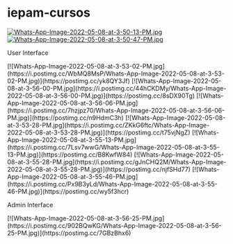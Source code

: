# iepam-cursos

[![Whats-App-Image-2022-05-08-at-3-50-13-PM.jpg](https://i.postimg.cc/4xPjksKL/Whats-App-Image-2022-05-08-at-3-50-13-PM.jpg)](https://postimg.cc/dh75GMjr)
[![Whats-App-Image-2022-05-08-at-3-50-47-PM.jpg](https://i.postimg.cc/FHNwB7Kk/Whats-App-Image-2022-05-08-at-3-50-47-PM.jpg)](https://postimg.cc/crkDK1wd)
<p>User Interface</p>
[![Whats-App-Image-2022-05-08-at-3-53-02-PM.jpg](https://i.postimg.cc/WbMQ8MsP/Whats-App-Image-2022-05-08-at-3-53-02-PM.jpg)](https://postimg.cc/yk8QY3Jf)
[![Whats-App-Image-2022-05-08-at-3-56-00-PM.jpg](https://i.postimg.cc/44hCKDMy/Whats-App-Image-2022-05-08-at-3-56-00-PM.jpg)](https://postimg.cc/8sDX90Tg)
[![Whats-App-Image-2022-05-08-at-3-56-06-PM.jpg](https://i.postimg.cc/7hzjpz70/Whats-App-Image-2022-05-08-at-3-56-06-PM.jpg)](https://postimg.cc/n9HdmC3h)
[![Whats-App-Image-2022-05-08-at-3-53-28-PM.jpg](https://i.postimg.cc/ZKkG6ftc/Whats-App-Image-2022-05-08-at-3-53-28-PM.jpg)](https://postimg.cc/t75vjNgZ)
[![Whats-App-Image-2022-05-08-at-3-55-13-PM.jpg](https://i.postimg.cc/7Lsv7wwG/Whats-App-Image-2022-05-08-at-3-55-13-PM.jpg)](https://postimg.cc/B8KwfW84)
[![Whats-App-Image-2022-05-08-at-3-55-28-PM.jpg](https://i.postimg.cc/gJnCHQ2M/Whats-App-Image-2022-05-08-at-3-55-28-PM.jpg)](https://postimg.cc/njfSHd77)
[![Whats-App-Image-2022-05-08-at-3-55-46-PM.jpg](https://i.postimg.cc/Px9B3yLd/Whats-App-Image-2022-05-08-at-3-55-46-PM.jpg)](https://postimg.cc/wy5f3hcr)
<p>Admin Interface</p>
[![Whats-App-Image-2022-05-08-at-3-56-25-PM.jpg](https://i.postimg.cc/902BQwKG/Whats-App-Image-2022-05-08-at-3-56-25-PM.jpg)](https://postimg.cc/7GBzBhx6)
